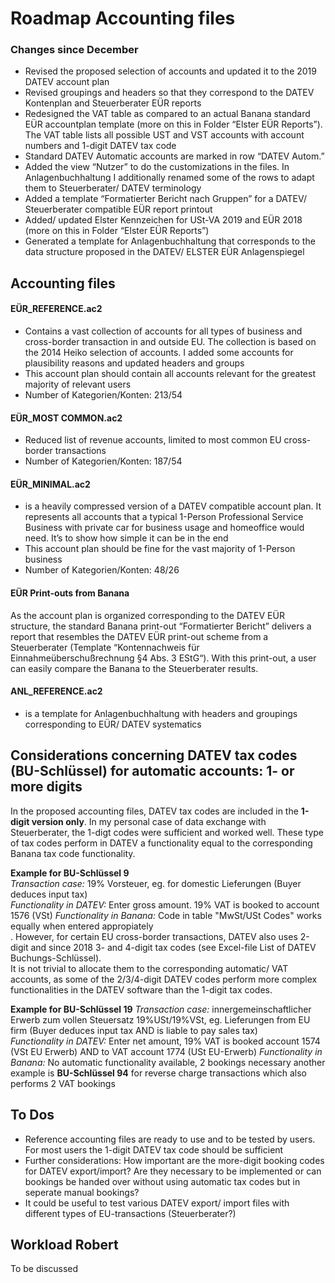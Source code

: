 # Roadmap Accounting files
### Changes since December

* Revised the proposed selection of accounts and updated it to the 2019 DATEV account plan
* Revised groupings and headers so that they correspond to the DATEV Kontenplan and Steuerberater EÜR reports
* Redesigned the VAT table as compared to an actual Banana standard EÜR accountplan template (more on this in Folder “Elster EÜR Reports”). The VAT table lists all possible UST and VST accounts with account numbers and 1-digit DATEV tax code
* Standard DATEV Automatic accounts are marked in row “DATEV Autom.”
* Added the view “Nutzer” to do the customizations in the files. In Anlagenbuchhaltung I additionally renamed some of the rows to adapt them to Steuerberater/ DATEV terminology
* Added a template “Formatierter Bericht nach Gruppen” for a DATEV/ Steuerberater compatible EÜR report printout
* Added/ updated Elster Kennzeichen for USt-VA 2019 and EÜR 2018 (more on this in Folder “Elster EÜR Reports”)
* Generated a template for Anlagenbuchhaltung that corresponds to the data structure proposed in the DATEV/ ELSTER EÜR Anlagenspiegel

## Accounting files
#### EÜR_REFERENCE.ac2
*	Contains a vast collection of accounts for all types of business and cross-border transaction in and outside EU. The collection is  based on the 2014 Heiko selection of accounts. I added some accounts for plausibility reasons and updated headers and groups 
*	This account plan should contain all accounts relevant for the greatest majority of relevant users
*	Number of Kategorien/Konten: 213/54  

#### EÜR_MOST COMMON.ac2
*	Reduced list of revenue accounts, limited to most common EU cross-border transactions
*	Number of Kategorien/Konten: 187/54

#### EÜR_MINIMAL.ac2
*	is a heavily compressed version of a DATEV compatible account plan. It represents all accounts that a typical 1-Person Professional Service Business with private car for business usage and homeoffice would need. It’s to show how simple it can be in the end
*	This account plan should be fine for the vast majority of 1-Person business
*	Number of Kategorien/Konten: 48/26

#### EÜR Print-outs from Banana
As the account plan is organized corresponding to the DATEV EÜR structure, the standard Banana print-out “Formatierter Bericht” delivers a report that resembles the DATEV EÜR print-out scheme from a Steuerberater (Template “Kontennachweis für Einnahmeüberschußrechnung §4 Abs. 3 EStG“).  With this print-out, a user can easily compare the Banana to the Steuerberater results.

#### ANL_REFERENCE.ac2
*	is a template for Anlagenbuchhaltung with headers and groupings corresponding to EÜR/ DATEV systematics

## Considerations concerning DATEV tax codes (BU-Schlüssel) for automatic accounts: 1- or more digits

In the proposed accounting files, DATEV tax codes are included in the **1-digit version only**. In my personal case of data exchange with Steuerberater, the 1-digt codes were sufficient and worked well. These type of tax codes perform in DATEV a functionality equal to the corresponding Banana tax code functionality.  

**Example for BU-Schlüssel 9**  
*Transaction case:* 19% Vorsteuer, eg. for domestic Lieferungen (Buyer deduces input tax)  
*Functionality in DATEV:* Enter gross amount. 19% VAT is booked to account 1576 (VSt)
*Functionality in Banana:* Code in table "MwSt/USt Codes" works equally when entered appropiately  
. 
However, for certain EU cross-border transactions, DATEV also uses 2-digit and since 2018 3- and 4-digit tax codes (see Excel-file List of DATEV Buchungs-Schlüssel).  
It is not trivial to allocate them to the corresponding automatic/ VAT accounts, as some of the 2/3/4-digit DATEV codes perform more complex functionalities in the DATEV software than the 1-digit tax codes. 

**Example for BU-Schlüssel 19** 
*Transaction case:*	innergemeinschaftlicher Erwerb zum vollen Steuersatz 19%USt/19%VSt, eg. Lieferungen from EU firm (Buyer deduces input tax AND is liable to pay sales tax)  
*Functionality in DATEV:* Enter net amount, 19% VAT is booked account 1574 (VSt EU Erwerb) AND to VAT account 1774 (USt EU-Erwerb)
*Functionality in Banana:* No automatic functionality available, 2 bookings necessary
another example is **BU-Schlüssel 94** for reverse charge transactions which also performs 2 VAT bookings

## To Dos
* Reference accounting files are ready to use and to be tested by users. For most users the 1-digit DATEV tax code should be sufficient
* Further considerations: How important are the more-digit booking codes for DATEV export/import? Are they necessary to be implemented or can bookings be handed over without using automatic tax codes but in seperate manual bookings?
* It could be useful to test various DATEV export/ import files with different types of EU-transactions (Steuerberater?)  
    
## Workload Robert
To be discussed

